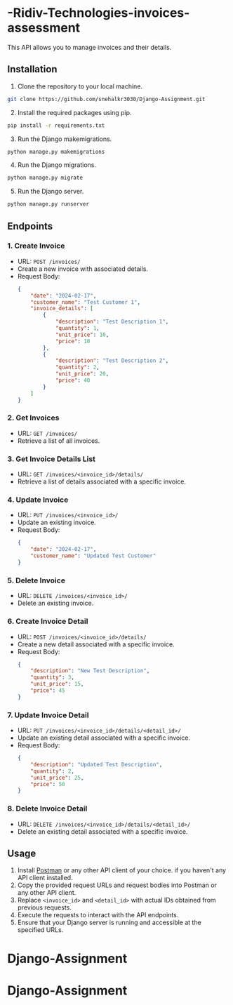 # -Ridiv-Technologies-invoices-assessment

This API allows you to manage invoices and their details.


## Installation

1. Clone the repository to your local machine.
```bash
git clone https://github.com/snehalkr3030/Django-Assignment.git
```

2. Install the required packages using pip.
```bash
pip install -r requirements.txt
```
3. Run the Django makemigrations.
```bash
python manage.py makemigrations
```

4. Run the Django migrations.
```bash
python manage.py migrate
```


5. Run the Django server.
```bash
python manage.py runserver
```



## Endpoints

### 1. Create Invoice

- URL: `POST /invoices/`
- Create a new invoice with associated details.
- Request Body:
  ```json
  {
      "date": "2024-02-17",
      "customer_name": "Test Customer 1",
      "invoice_details": [
          {
              "description": "Test Description 1",
              "quantity": 1,
              "unit_price": 10,
              "price": 10
          },
          {
              "description": "Test Description 2",
              "quantity": 2,
              "unit_price": 20,
              "price": 40
          }
      ]
  }
  ```

### 2. Get Invoices

- URL: `GET /invoices/`
- Retrieve a list of all invoices.

### 3. Get Invoice Details List

- URL: `GET /invoices/<invoice_id>/details/`
- Retrieve a list of details associated with a specific invoice.

### 4. Update Invoice

- URL: `PUT /invoices/<invoice_id>/`
- Update an existing invoice.
- Request Body:
  ```json
  {
      "date": "2024-02-17",
      "customer_name": "Updated Test Customer"
  }
  ```

### 5. Delete Invoice

- URL: `DELETE /invoices/<invoice_id>/`
- Delete an existing invoice.

### 6. Create Invoice Detail

- URL: `POST /invoices/<invoice_id>/details/`
- Create a new detail associated with a specific invoice.
- Request Body:
  ```json
  {
      "description": "New Test Description",
      "quantity": 3,
      "unit_price": 15,
      "price": 45
  }
  ```

### 7. Update Invoice Detail

- URL: `PUT /invoices/<invoice_id>/details/<detail_id>/`
- Update an existing detail associated with a specific invoice.
- Request Body:
  ```json
  {
      "description": "Updated Test Description",
      "quantity": 2,
      "unit_price": 25,
      "price": 50
  }
  ```

### 8. Delete Invoice Detail

- URL: `DELETE /invoices/<invoice_id>/details/<detail_id>/`
- Delete an existing detail associated with a specific invoice.

## Usage

1. Install [Postman](https://www.postman.com/) or any other API client of your choice. if you haven't any API client installed.
2. Copy the provided request URLs and request bodies into Postman or any other API client.
3. Replace `<invoice_id>` and `<detail_id>` with actual IDs obtained from previous requests.
4. Execute the requests to interact with the API endpoints.
5. Ensure that your Django server is running and accessible at the specified URLs.

# Django-Assignment
# Django-Assignment
